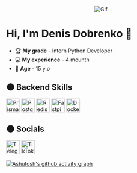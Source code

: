 <p align="center">
  <img src="https://i.pinimg.com/originals/18/80/dd/1880dd84a6378ac2a249ddb4ea88663b.gif" alt="Gif">
</p>

# Hi, I'm Denis Dobrenko 👋
- 🏆 **My grade** - Intern Python Developer  
- 💻 **My experience** - 4 mounth  
- 👦 **Age** - 15 y.o

## 🌑 Backend Skills

<p align="left">
  <img src="https://cdn.jsdelivr.net/gh/devicons/devicon/icons/python/python-original.svg" width="36" height="36" alt="Prisma" />
  <img src="https://cdn.jsdelivr.net/gh/devicons/devicon/icons/postgresql/postgresql-original.svg" width="36" height="36" alt="PostgreSQL" />
  <img src="https://cdn.jsdelivr.net/gh/devicons/devicon/icons/redis/redis-original.svg" width="36" height="36" alt="Redis" />
  <img src="https://www.logo.wine/a/logo/Fastapi/Fastapi-original.svg" width="36" height="36" alt="Fastpi" />
  <img src="https://cdn.worldvectorlogo.com/logos/docker-4.svg" width="36" height="36" alt="Docker" />
</p>



## 🌑 Socials

<p align="left">
  <a href="https://t.me/denchik_it" target="_blank" rel="noopener noreferrer" style="text-decoration: none; outline: none">
    <img src="https://upload.wikimedia.org/wikipedia/commons/thumb/8/83/Telegram_2019_Logo.svg/768px-Telegram_2019_Logo.svg.png" width="36" height="36" alt="Telegram" />
  </a>
  <a href="https://www.tiktok.com/@denchik32_it" target="_blank" rel="noopener noreferrer" style="text-decoration: none; outline: none">
    <img src="https://www.svgrepo.com/show/452114/tiktok.svg" width="36" height="36" alt="TikTok" />
  </a>
</p>




[![Ashutosh's github activity graph](https://github-readme-activity-graph.vercel.app/graph?username=Zaxemy&theme=high-contrast)](https://github.com/ashutosh00710/github-readme-activity-graph)
